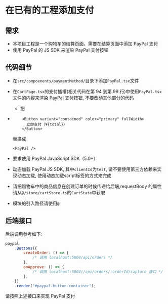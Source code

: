 # 在已有的工程添加支付
 
## 需求
 
-   本项目工程是一个购物车的结算页面，需要在结算页面中添加 PayPal 支付
-   使用 PayPal 的 JS SDK 来渲染 PayPal 支付按钮
 
## 代码细节
 
-   在`src/compoenents/paymentMethod/`目录下添加`PayPal.tsx`文件
-   在`CartPage.tsx`的支付插槽(相关代码在第 94 到第 99 行)中使用`PayPal.tsx`文件的内容来渲染 PayPal 支付按钮, 不要改动其他部分的代码
    -   把
-   ```tsx
        <Button variant="contained" color="primary" fullWidth>
          立即支付（¥{total}）
        </Button>
    ```
    替换成
    ```tsx
    <PayPal />
    ```
-   要求使用 PayPal JavaScript SDK（5.0+）
-   动态加载 PayPal JS SDK, 其中`clientId`为`test`, 请不要使用第三方依赖来实现动态加载, 使用动态加载script标签的方式来完成
   
-   请把购物车中的商品信息在创建订单的时候传递给后端,requestBody 的属性请从`@/store/cartStore.ts`的`CartState`中获取
-   模块的引入路径请使用`@`
 
## 后端接口
 
后端调用参考如下:
 
```javascript
paypal
    .Buttons({
        createOrder: () => {
            /* 调用 localhost:5004/api/orders */
        },
        onApprove: () => {
            /* 调用 localhost:5004//api/orders/:orderId/capture 接口 */
        },
    })
    .render("#paypal-button-container");
```
 
请按照上述接口来实现 PayPal 支付